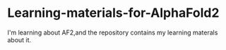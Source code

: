# Learning-materials-for-AlphaFold2
I'm learning about AF2,and the repository contains my learning materals about it.
